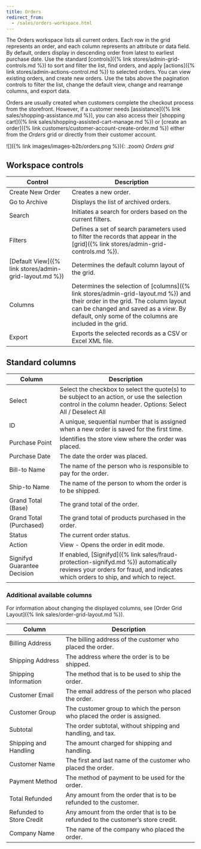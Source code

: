 ```yaml
---
title: Orders
redirect_from:
  - /sales/orders-workspace.html
---
```


The Orders workspace lists all current orders. Each row in the grid represents an order, and each column represents an attribute or data field. By default, orders display in descending order from latest to earliest purchase date. Use the standard [controls]({% link stores/admin-grid-controls.md %}) to sort and filter the list, find orders, and apply [actions]({% link stores/admin-actions-control.md %}) to selected orders. You can view existing orders, and create new orders. Use the tabs above the pagination controls to filter the list, change the default view, change and rearrange columns, and export data.

Orders are usually created when customers complete the checkout process from the storefront. However, if a customer needs [assistance]({% link sales/shopping-assistance.md %}), you can also access their [shopping cart]({% link sales/shopping-assisted-cart-manage.md %}) or [create an order]({% link customers/customer-account-create-order.md %}) either from the _Orders_ grid or directly from their customer account.

![]({% link images/images-b2b/orders.png %}){: .zoom}
_Orders grid_

## Workspace controls

|Control|Description|
|--- |--- |
|Create New Order|Creates a new order.|
|Go to Archive|Displays the list of archived orders.|
|Search|Initiates a search for orders based on the current filters.|
|Filters|Defines a set of search parameters used to filter the records that appear in the [grid]({% link stores/admin-grid-controls.md %}).|
|[Default View]({% link stores/admin-grid-layout.md %})|Determines the default column layout of the grid.|
|Columns|Determines the selection of [columns]({% link stores/admin-grid-layout.md %}) and their order in the grid. The column layout can be changed and saved as a _view_. By default, only some of the columns are included in the grid.|
|Export|Exports the selected records as a CSV or Excel XML file.|

## Standard columns

|Column|Description|
|--- |--- |
|Select|Select the checkbox to select the quote(s) to be subject to an action, or use the selection control in the column header. Options: Select All / Deselect All|
|ID|A unique, sequential number that is assigned when a new order is saved for the first time.|
|Purchase Point|Identifies the store view where the order was placed.|
|Purchase Date|The date the order was placed.|
|Bill-to Name|The name of the person who is responsible to pay for the order.|
|Ship-to Name|The name of the person to whom the order is to be shipped.|
|Grand Total (Base)|The grand total of the order.|
|Grand Total (Purchased)|The grand total of products purchased in the order.|
|Status|The current order status.|
|Action|View - Opens the order in edit mode.|
|Signifyd Guarantee Decision|If enabled, [Signifyd]({% link sales/fraud-protection-signifyd.md %}) automatically reviews your orders for fraud, and indicates which orders to ship, and which to reject.|

### Additional available columns

For information about changing the displayed columns, see [Order Grid Layout]({% link sales/order-grid-layout.md %}).

|Column|Description|
|--- |--- |
|Billing Address|The billing address of the customer who placed the order.|
|Shipping Address|The address where the order is to be shipped.|
|Shipping Information|The method that is to be used to ship the order.|
|Customer Email|The email address of the person who placed the order.|
|Customer Group|The customer group to which the person who placed the order is assigned.|
|Subtotal|The order subtotal, without shipping and handling, and tax.|
|Shipping and Handling|The amount charged for shipping and handling.|
|Customer Name|The first and last name of the customer who placed the order.|
|Payment Method|The method of payment to be used for the order.|
|Total Refunded|Any amount from the order that is to be refunded to the customer.|
|<span class="ee-only">Refunded to Store Credit</span>|Any amount from the order that is to be refunded to the customer’s store credit.|
|<span class="b2b-only">Company Name</span>|The name of the company who placed the order.|
